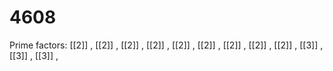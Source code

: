# 4608

Prime factors: [[2]] , [[2]] , [[2]] , [[2]] , [[2]] , [[2]] , [[2]] , [[2]] , [[2]] , [[3]] , [[3]] , [[3]] , 